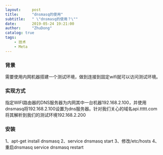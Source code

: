 ```yaml
---
layout:     post
title:      "dnsmasq的使用"
subtitle:   " \"dnsmasq的使用？\""
date:       2019-05-24 19:21:00
author:     "ZhuDong"
catalog: true
tags:
    - 技术
    - Meta
---
```


### 背景
需要使用内网机器搭建一个测试环境，做到连接到固定wifi就可以访问测试环境。

### 实现方式
指定WIFI路由器的DNS服务器为内网其中一台机器192.168.2.100，并使用dnsmasq将192.168.2.100设置为dns服务器。针对我们关心的域名api.ttttt.com 将其解析到我们的测试环境192.168.2.200

### 安装
1、apt-get install dnsmasq
2、service dnsmasq start
3、修改/etc/hosts
4、重启dnsmasq  service dnsmasq restart







